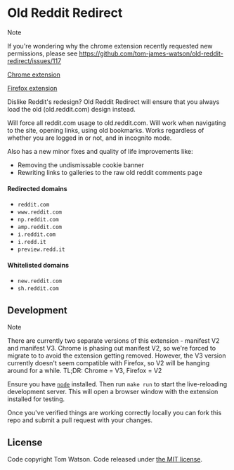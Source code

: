 # Old Reddit Redirect

> [!NOTE]  
> If you're wondering why the chrome extension recently requested new permissions, please see https://github.com/tom-james-watson/old-reddit-redirect/issues/117

[Chrome extension](https://chrome.google.com/webstore/detail/old-reddit-redirect/dneaehbmnbhcippjikoajpoabadpodje)

[Firefox extension](https://addons.mozilla.org/firefox/addon/old-reddit-redirect)

Dislike Reddit's redesign? Old Reddit Redirect will ensure that you always load the old (old.reddit.com) design instead.

Will force all reddit.com usage to old.reddit.com. Will work when navigating to the site, opening links, using old bookmarks. Works regardless of whether you are logged in or not, and in incognito mode.

Also has a new minor fixes and quality of life improvements like:

- Removing the undismissable cookie banner
- Rewriting links to galleries to the raw old reddit comments page

#### Redirected domains

- `reddit.com`
- `www.reddit.com`
- `np.reddit.com`
- `amp.reddit.com`
- `i.reddit.com`
- `i.redd.it`
- `preview.redd.it`

#### Whitelisted domains

- `new.reddit.com`
- `sh.reddit.com`

## Development

> [!NOTE]  
> There are currently two separate versions of this extension - manifest V2 and manifest V3.
> Chrome is phasing out manifest V2, so we're forced to migrate to to avoid the extension getting removed. However, the V3 version currently doesn't seem compatible with Firefox, so V2 will be hanging around for a while.
> TL;DR: Chrome = V3, Firefox = V2

Ensure you have [`node`](https://nodejs.org/en) installed. Then run `make run` to start the live-reloading development server. This will open a browser window with the extension installed for testing.

Once you've verified things are working correctly locally you can fork this repo and submit a pull request with your changes.

## License

Code copyright Tom Watson. Code released under [the MIT license](LICENSE.txt).
